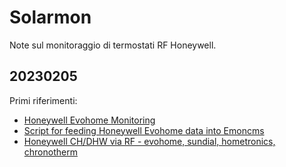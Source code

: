 # Solarmon

Note sul monitoraggio di termostati RF Honeywell.

## 20230205

Primi riferimenti:

* [Honeywell Evohome Monitoring](https://community.openenergymonitor.org/t/honeywell-evohome-monitoring/19906/7)
* [Script for feeding Honeywell Evohome data into Emoncms](https://community.openenergymonitor.org/t/script-for-feeding-honeywell-evohome-data-into-emoncms/1342)
* [Honeywell CH/DHW via RF - evohome, sundial, hometronics, chronotherm](https://community.home-assistant.io/t/honeywell-ch-dhw-via-rf-evohome-sundial-hometronics-chronotherm/151584)
